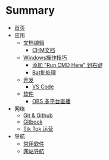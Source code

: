 # Summary

* [首页](README.md)
* 应用
  * [文档编辑](应用/文档编辑/文档编辑.md)
  	* [CHM文档](应用/文档编辑/chm.md)
  * [Windows操作技巧](应用/Windows操作技术/windows.md)
  	* [添加 "Run CMD Here" 到右键](应用/Windows操作技术/CMD右键.md)
  	* [Bat批处理](应用/Windows操作技术/BatRen.md)
  * [开发](应用/开发/开发.md)
    * [VS Code](应用/开发/vscode.md)
  * [软件](应用/软件/软件使用.md)
    * [OBS 多平台直播](应用/软件/obs.md)
* 网络
  * [Git & Github](网络/gitandgithub.md)
  * [Gitbook](网络/aboutgitbook/gitbook.md)
  * [Tik Tok 运营](网络\社交\tiktok.md)
* 导航
  * [常用软件](导航/常用软件.md)
  * [网站导航](导航/网站导航.md)